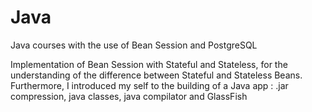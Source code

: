 # Java
Java courses with the use of Bean Session and PostgreSQL

Implementation of Bean Session with Stateful and Stateless, for the understanding of the difference between Stateful and Stateless Beans. Furthermore, I introduced my self to the building of a Java app : .jar compression, java classes, java compilator and GlassFish
